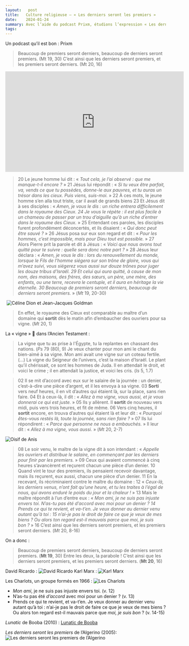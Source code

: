 ```yaml
---
layout:   post
title:   Culture religieuse — « Les derniers seront les premiers »
date:    2024-01-24
summary: Avec l’aide du podcast Prixm, étudions l’expression « Les derniers seront les premiers ».
tags: 
---
```


Un podcast qu’il est bon : Prixm

> Beaucoup de premiers seront derniers, beaucoup de derniers seront premiers. (Mt 19, 30)
> C’est ainsi que les derniers seront premiers, et les premiers seront derniers. (Mt 20, 16)

<iframe width="560" height="315" src="https://www.youtube.com/embed/2H553aXlDwY?si=T198qwIVPcuF8uLL" title="Les derniers seront les premiers" frameborder="0" allow="accelerometer; autoplay; clipboard-write; encrypted-media; gyroscope; picture-in-picture; web-share" allowfullscreen></iframe>

> 20 Le jeune homme lui dit : « *Tout cela, je l’ai observé : que me manque-t-il encore ?* »
> 21 Jésus lui répondit : « *Si tu veux être parfait, va, vends ce que tu possèdes, donne-le aux pauvres, et tu auras un trésor dans les cieux. Puis viens, suis-moi.* »
> 22 À ces mots, le jeune homme s’en alla tout triste, car il avait de grands biens
> 23 Et Jésus dit à ses disciples : « *Amen, je vous le dis : un riche entrera difficilement dans le royaume des Cieux. 24 Je vous le répète : il est plus facile à un chameau de passer par un trou d’aiguille qu’à un riche d’entrer dans le royaume des Cieux.* »
> 25 Entendant ces paroles, les disciples furent profondément déconcertés, et ils disaient : « *Qui donc peut être sauvé ?* »
> 26 Jésus posa sur eux son regard et dit : « *Pour les hommes, c’est impossible, mais pour Dieu tout est possible.* »
> 27 Alors Pierre prit la parole et dit à Jésus : « *Voici que nous avons tout quitté pour te suivre : quelle sera donc notre part ?* »
> 28 Jésus leur déclara : « *Amen, je vous le dis : lors du renouvellement du monde, lorsque le Fils de l’homme siégera sur son trône de gloire, vous qui m’avez suivi, vous siégerez vous aussi sur douze trônes pour juger les douze tribus d’Israël. 29 Et celui qui aura quitté, à cause de mon nom, des maisons, des frères, des sœurs, un père, une mère, des enfants, ou une terre, recevra le centuple, et il aura en héritage la vie éternelle. 30 Beaucoup de premiers seront derniers, beaucoup de derniers seront premiers.* » (*Mt* 19, 20-30)

 ![Céline Dion et Jean-Jacques Goldman](https://img-3.journaldesfemmes.fr/EB7uUsy6KWOZ23dOXX29LwOjryg=/1500x/smart/0e0a8d64a9be413d9242978980ee9ef5/ccmcms-jdf/14966095.jpg)


> En effet, le royaume des Cieux est comparable au maître d’un domaine qui **sortit** dès le matin afin d’embaucher des ouvriers pour sa vigne. (*Mt* 20, 1)

La « vigne » 🍇 dans l’Ancien Testament :
> La vigne que tu as prise à l'Égypte, tu la replantes en chassant des nations. (*Ps* 79 (80), 9)
> Je veux chanter pour mon ami le chant du bien-aimé à sa vigne. Mon ami avait une vigne sur un coteau fertile. (…) La vigne du Seigneur de l’univers, c’est la maison d’Israël. Le plant qu’il chérissait, ce sont les hommes de Juda. Il en attendait le droit, et voici le crime ; il en attendait la justice, et voici les cris. (*Is* 5, 1.7)

> 02 Il se mit d’accord avec eux sur le salaire de la journée : un denier, c’est-à-dire une pièce d’argent, et il les envoya à sa vigne.
> 03 **Sorti** vers neuf heures, il en vit d’autres qui étaient là, sur la place, sans rien faire.
> 04 Et à ceux-là, il dit : « *Allez à ma vigne, vous aussi, et je vous donnerai ce qui est juste.* »
> 05 Ils y allèrent. Il **sortit** de nouveau vers midi, puis vers trois heures, et fit de même.
> 06 Vers cinq heures, il **sortit** encore, en trouva d’autres qui étaient là et leur dit : « *Pourquoi êtes-vous restés là, toute la journée, sans rien faire ?* »
> 07 Ils lui répondirent : « *Parce que personne ne nous a embauchés.* » Il leur dit : « *Allez à ma vigne, vous aussi.* » (*Mt* 20, 2-7)

![Oisif de Anis](https://m.media-amazon.com/images/I/81hNPVdJqpL._SS500_.jpg)

> 08 Le soir venu, le maître de la vigne dit à son intendant : « *Appelle les ouvriers et distribue le salaire, en commençant par les derniers pour finir par les premiers.* »
> 09 Ceux qui avaient commencé à cinq heures s’avancèrent et reçurent chacun une pièce d’un denier.
> 10 Quand vint le tour des premiers, ils pensaient recevoir davantage, mais ils reçurent, eux aussi, chacun une pièce d’un denier.
> 11 En la recevant, ils récriminaient contre le maître du domaine : 12 « *Ceux-là, les derniers venus, n’ont fait qu’une heure, et tu les traites à l’égal de nous, qui avons enduré le poids du jour et la chaleur !* »
> 13 Mais le maître répondit à l’un d’entre eux : « *Mon ami, je ne suis pas injuste envers toi. N’as-tu pas été d’accord avec moi pour un denier ? 14 Prends ce qui te revient, et va-t’en. Je veux donner au dernier venu autant qu’à toi : 15 n’ai-je pas le droit de faire ce que je veux de mes biens ? Ou alors ton regard est-il mauvais parce que moi, je suis bon ?* »
> 16 C’est ainsi que les derniers seront premiers, et les premiers seront derniers. (*Mt* 20, 8-16)

On a donc :
> Beaucoup de premiers seront derniers, beaucoup de derniers seront premiers. (**Mt 19**, 30)
Entre les deux, la parabole !
> C’est ainsi que les derniers seront premiers, et les premiers seront derniers. (**Mt 20**, 16)

David Ricardo :
![David Ricardo](https://juifs-celebres.fr/wp-content/uploads/2017/10/817-Ricardo-1200-1.jpg)
Karl Marx :
![Karl Marx](https://pleco-edito-prod-s3fs.s3.eu-west-3.amazonaws.com/s3fs/public/styles/landscape_w1200/public/2019-06/Karl_Marx.jpg?itok=Xzi-gxe6&etok=7fe3556811e435896100b566c7a7fad7)

Les Charlots, un groupe formés en 1966 :
![Les Charlots](https://cdn-s-www.bienpublic.com/images/6196C5CA-AD80-479B-8862-EF3B4259836E/NW_raw/gerard-rinaldi-(a-droite)-avec-les-autres-membres-du-groupe-des-annees-70-les-charlots-afp-1572277547.jpg)

- *Mon ami*, je ne suis pas injuste envers toi. (v. 12)
- N’as-tu pas été *d’accord* avec moi pour un denier ? (v. 13)
- Prends ce qui te revient, et va-t’en. Je veux donner au dernier venu autant qu’à toi : n’ai-je pas le droit de faire ce que je veux de mes biens ? Ou alors ton regard est-il mauvais parce que *moi, je suis bon* ? (v. 14-15)

*Lunatic* de Booba (2010) :
[Lunatic de Booba](https://images.genius.com/47720697a1217007fda828ff12686182.934x926x1.jpg)

*Les derniers seront les premiers* de l’Algerino (2005):
![Les derniers seront les premiers de l’Algerino](https://static.fnac-static.com/multimedia/images_produits/ZoomPE/5/0/0/3298492620005/tsp20130828121533/Les-derniers-seront-les-premiers.jpg)

